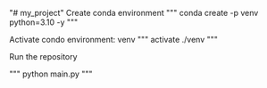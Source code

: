 "# my_project" 
Create conda environment
"""
conda create -p venv python=3.10 -y
"""

Activate condo environment: venv
"""
activate ./venv
"""

Run the repository

"""
python main.py
"""